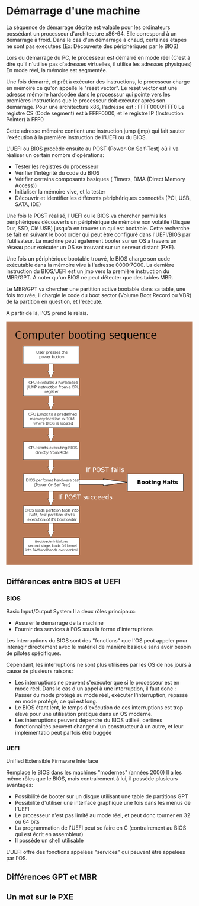 # Démarrage d'une machine

La séquence de démarrage décrite est valable pour les ordinateurs possédant un processeur d'architecture x86-64.
Elle correspond à un démarrage à froid. Dans le cas d'un démarrage à chaud, certaines étapes ne sont pas executées (Ex: Découverte des périphériques par le BIOS)

Lors du démarrage du PC, le processeur est démarré en mode réel (C'est à dire qu'il n'utilise pas d'adresses virtuelles, il utilise les adresses physiques)
En mode réel, la mémoire est segmentée.

Une fois démarré, et prêt à exécuter des instructions, le processeur charge en mémoire ce qu'on appelle le "reset vector".
Le reset vector est une adresse mémoire hardcodée dans le processsur qui pointe vers les premières instructions que le processeur doit exécuter après son démarrage.
Pour une architecture x86, l'adresse est : FFFF0000:FFF0 
Le registre CS (Code segment) est à FFFF0000, et le registre IP (Instruction Pointer) à FFF0

Cette adresse mémoire contient une instruction jump (jmp) qui fait sauter l'exécution à la première instruction de l'UEFI ou du BIOS.

L'UEFI ou BIOS procède ensuite au POST (Power-On Self-Test) où il va réaliser un certain nombre d'opérations:
- Tester les registres du processeur
- Vérifier l'intégrité du code du BIOS
- Vérifier certains composants basiques ( Timers, DMA (Direct Memory Access))
- Initialiser la mémoire vive, et la tester
- Découvrir et identifier les différents périphériques connectés (PCI, USB, SATA, IDE)

Une fois le POST réalisé, l'UEFI ou le BIOS va chercher parmis les périphériques découverts un périphérique de mémoire non volatile (Disque Dur, SSD, Clé USB) jusqu'à en trouver un qui est bootable.
Cette recherche se fait en suivant le boot order qui peut être configuré dans l'UEFI/BIOS par l'utilisateur.
La machine peut également booter sur un OS à travers un réseau pour exécuter un OS se trouvant sur un serveur distant (PXE).

Une fois un périphérique bootable trouvé, le BIOS charge son code exécutable dans la mémoire vive à l'adresse 0000:7C00.
La dernière instruction du BIOS/UEFI est un jmp vers la première instruction du MBR/GPT.
A noter qu'un BIOS ne peut détecter que des tables MBR.

Le MBR/GPT va chercher une partition active bootable dans sa table, une fois trouvée, il chargle le code du boot sector (Volume Boot Record ou VBR) de la partition en question, et l'exécute.

A partir de là, l'OS prend le relais.

![Image boot](../images/boot.png)

## Différences entre BIOS et UEFI

### BIOS
Basic Input/Output System
Il a deux rôles principaux:
- Assurer le démarrage de la machine
- Fournir des services à l'OS sous la forme d'interruptions

Les interruptions du BIOS sont des "fonctions" que l'OS peut appeler pour interagir directement avec le matériel de manière basique sans avoir besoin de pilotes spécifiques.

 Cependant, les interruptions ne sont plus utilisées par les OS de nos jours à cause de plusieurs raisons:
 - Les interruptions ne peuvent s'exécuter que si le processeur est en mode réel. Dans le cas d'un appel à une interruption, il faut donc : Passer du mode protégé au mode réel, exécuter l'interruption, repasse en mode protégé, ce qui est long.
 - Le BIOS étant lent, le temps d'exécution de ces interruptions est trop élevé pour une utilisation pratique dans un OS moderne.
 - Les interruptions peuvent dépendre du BIOS utilisé, certines fonctionnalités peuvent changer d'un constructeur à un autre, et leur implémentatio peut parfois être buggée

### UEFI
Unified Extensible Firmware Interface

Remplace le BIOS dans les machines "modernes" (années 2000)
Il a les même rôles que le BIOS, mais contrairement à lui, il possède plusieurs avantages:
- Possibilité de booter sur un disque utilisant une table de partitions GPT
- Possibilité d'utiliser une interface graphique une fois dans les menus de l'UEFI
- Le processeur n'est pas limité au mode réel, et peut donc tourner en 32 ou 64 bits
- La programmation de l'UEFI peut se faire en C (contrairement au BIOS qui est écrit en assembleur)
- Il possède un shell utilisable

L'UEFI offre des fonctions appelées "services" qui peuvent être appelées par l'OS.

## Différences GPT et MBR




## Un mot sur le PXE
